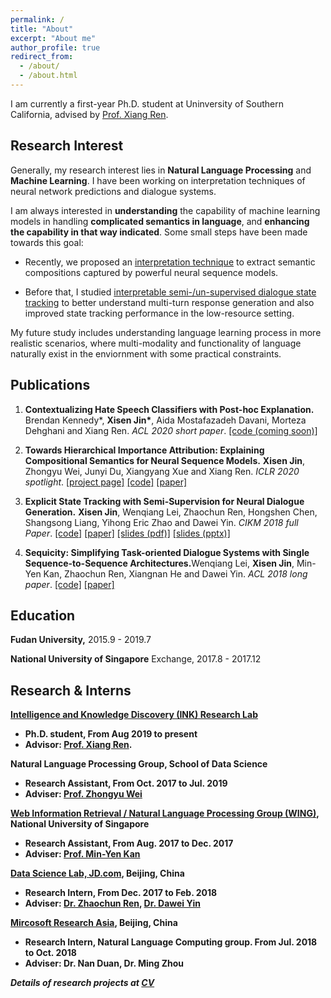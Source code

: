 ```yaml
---
permalink: /
title: "About"
excerpt: "About me"
author_profile: true
redirect_from: 
  - /about/
  - /about.html
---
```


I am currently a first-year Ph.D. student at Uninversity of Southern California, advised by [Prof. Xiang Ren](http://ink-ron.usc.edu/xiangren/).

## Research Interest

Generally, my research interest lies in **Natural Language Processing** and **Machine Learning**. I have been working on interpretation techniques of neural network predictions and dialogue systems.

I am always interested in **understanding** the capability of machine learning models in handling **complicated semantics in language**, and **enhancing the capability in that way indicated**. Some small steps have been made towards this goal: 

- Recently, we proposed an [interpretation technique](#iclr20towards) to extract semantic compositions captured by powerful neural sequence models.

- Before that, I studied [interpretable semi-/un-supervised dialogue state tracking](#cikm18explicit) to better understand multi-turn response generation and also improved state tracking performance in the low-resource setting.

My future study includes understanding language learning process in more realistic scenarios, where multi-modality and functionality of language naturally exist in the enviornment with some practical constraints.


## Publications
1. <a name="acl20contextual"></a><b>Contextualizing Hate Speech Classifiers with Post-hoc Explanation.</b> Brendan Kennedy\*, **Xisen Jin\***, Aida Mostafazadeh Davani, Morteza Dehghani and Xiang Ren. *ACL 2020 short paper*. [[code (coming soon)]]()

1. <a name="iclr20towards"></a><b>Towards Hierarchical Importance Attribution: Explaining Compositional Semantics for Neural Sequence Models.</b> **Xisen Jin**, Zhongyu Wei, Junyi Du, Xiangyang Xue and Xiang Ren.  *ICLR 2020 spotlight*. [[project page]](http://inklab.usc.edu/hiexpl/) [[code]](https://github.com/INK-USC/hierarchical-explanation) [[paper]](https://openreview.net/forum?id=BkxRRkSKwr) 


1. <a name="cikm18explicit"></a><b>Explicit State Tracking with Semi-Supervision for Neural Dialogue Generation.</b> **Xisen Jin**, Wenqiang Lei, Zhaochun Ren, Hongshen Chen, Shangsong Liang, Yihong Eric Zhao and Dawei Yin. *CIKM 2018 full Paper*. [[code]](https://github.com/AuCson/SEDST) [[paper]](https://arxiv.org/pdf/1808.10596.pdf) [[slides (pdf)]](http://aucson.github.io/files/explicit_state_tracking_slides.pdf) [[slides (pptx)]](http://aucson.github.io/files/explicit_state_tracking_slides.pptx)
    
1. <b>Sequicity: Simplifying Task-oriented Dialogue Systems with Single Sequence-to-Sequence Architectures.</b>Wenqiang Lei, **Xisen Jin**, Min-Yen Kan, Zhaochun Ren, Xiangnan He and Dawei Yin. *ACL 2018 long paper*. [[code]](https://github.com/WING-NUS/sequicity) [[paper]](http://www.aclweb.org/anthology/P18-1133)


## Education

<b>Fudan University,</b> 2015.9 - 2019.7

<b>National University of Singapore</b> Exchange, 2017.8 - 2017.12

## Research & Interns

<b>[Intelligence and Knowledge Discovery (INK) Research Lab](http://inklab.usc.edu/)

- Ph.D. student, From Aug 2019 to present
- Advisor: [Prof. Xiang Ren](http://ink-ron.usc.edu/xiangren/).

<b>Natural Language Processing Group</b>, School of Data Science

- Research Assistant, From Oct. 2017 to Jul. 2019
- Adviser: [Prof. Zhongyu Wei](https://wei-zhongyu.github.io/)

<b>[Web Information Retrieval / Natural Language Processing Group (WING)](http://wing.comp.nus.edu.sg/)</b>, National University of Singapore

- Research Assistant, From Aug. 2017 to Dec. 2017
- Adviser: [Prof. Min-Yen Kan](http://www.comp.nus.edu.sg/~kanmy/)

<b>[Data Science Lab, JD.com](http://datascience.jd.com)</b>, Beijing, China

- Research Intern, From Dec. 2017 to Feb. 2018
- Adviser: [Dr. Zhaochun Ren](https://sites.google.com/site/zren87/), [Dr. Dawei Yin](http://www.yindawei.com/)

<b>[Mircosoft Research Asia](https://www.microsoft.com/en-us/research/)</b>, Beijing, China

- Research Intern, Natural Language Computing group. From Jul. 2018 to Oct. 2018
- Adviser: Dr. Nan Duan, Dr. Ming Zhou

*Details of research projects at [CV](https://aucson.github.io/cv/)*
